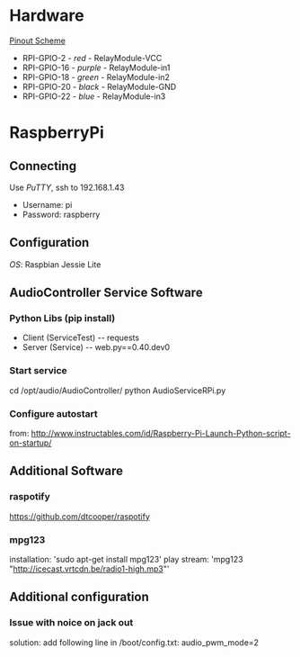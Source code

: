 # Hardware

[Pinout Scheme](http://www.raspberrypi-spy.co.uk/wp-content/uploads/2014/07/Raspberry-Pi-GPIO-Layout-Model-B-Plus.png)
- RPI-GPIO-2 - _red_ - RelayModule-VCC
- RPI-GPIO-16 - _purple_ - RelayModule-in1
- RPI-GPIO-18 - _green_ - RelayModule-in2
- RPI-GPIO-20 - _black_ - RelayModule-GND
- RPI-GPIO-22 - _blue_ - RelayModule-in3

# RaspberryPi
## Connecting

Use *PuTTY*, ssh to 192.168.1.43

- Username: pi
- Password: raspberry

## Configuration
*OS*: Raspbian Jessie Lite

## AudioController Service Software

### Python Libs (pip install)
- Client (ServiceTest)
-- requests
- Server (Service)
-- web.py==0.40.dev0

### Start service
cd /opt/audio/AudioController/
python AudioServiceRPi.py

### Configure autostart
from: http://www.instructables.com/id/Raspberry-Pi-Launch-Python-script-on-startup/

## Additional Software
### raspotify
https://github.com/dtcooper/raspotify

### mpg123 
installation: 'sudo apt-get install mpg123'
play stream: 'mpg123 "http://icecast.vrtcdn.be/radio1-high.mp3"'



## Additional configuration
### Issue with noice on jack out

solution: add following line in /boot/config.txt:
audio_pwm_mode=2

